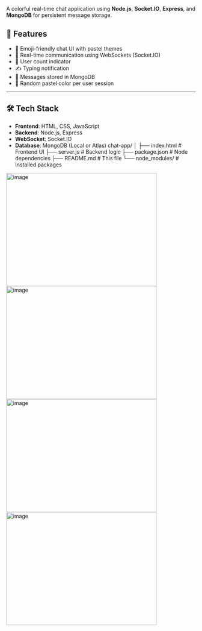 A colorful real-time chat application using **Node.js**, **Socket.IO**, **Express**, and **MongoDB** for persistent message storage.

## 🚀 Features

- 🌈 Emoji-friendly chat UI with pastel themes
- 📡 Real-time communication using WebSockets (Socket.IO)
- 👥 User count indicator
- ✍️ Typing notification
- 💾 Messages stored in MongoDB
- 🎨 Random pastel color per user session

---

## 🛠️ Tech Stack

- **Frontend**: HTML, CSS, JavaScript
- **Backend**: Node.js, Express
- **WebSocket**: Socket.IO
- **Database**: MongoDB (Local or Atlas)
chat-app/
│
├── index.html # Frontend UI
├── server.js # Backend logic
├── package.json # Node dependencies
├── README.md # This file
└── node_modules/ # Installed packages
<img width="400" height="300" alt="image" src="https://github.com/user-attachments/assets/8fda2710-5101-43b1-8012-e52e030d6939" />
<img width="400" height="300"  alt="image" src="https://github.com/user-attachments/assets/1bb48f29-2b48-4b23-ab4f-1ddc53f5212a" />
<img width="400" height="300"  alt="image" src="https://github.com/user-attachments/assets/c0c5dac9-c63d-41c8-814d-6ea99a9be158" />
<img width="400" height="300"  alt="image" src="https://github.com/user-attachments/assets/45bfce8f-59de-43a3-8ae2-ec175e1b686c" />



